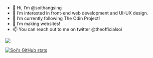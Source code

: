 - 👋 Hi, I’m @soithangsing
- 👀 I’m interested in front-end web development and UI-UX design. 
- 🌱 I’m currently following The Odin Project!
- 💞️ I’m making websites!
- 📫 You can reach out to me on twitter @theofficialsoi

<!---
soithangsing/soithangsing is a ✨ special ✨ repository because its `README.md` (this file) appears on your GitHub profile.
You can click the Preview link to take a look at your changes.
--->



![](https://github.com/soithangsing/soithangsing/blob/main/powerup.gif)

[![Soi's GitHub stats](https://github-readme-stats.vercel.app/api?username=soithangsing&hide=stars)](https://github.com/anuraghazra/github-readme-stats)
